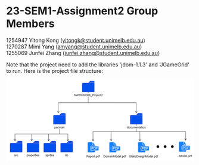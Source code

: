 # 23-SEM1-Assignment2 Group Members
1254947 Yitong Kong (yitongk@student.unimelb.edu.au) \
1270287 Mimi Yang (amyang@student.unimelb.edu.au) \
1255069 Junfei Zhang (junfei.zhang@student.unimelb.edu.au)

Note that the project need to add the libraries 'jdom-1.1.3' and 'JGameGrid' to run.
Here is the project file structure:

![FileStructure](https://github.com/FionaZZhang/Pacman/blob/main/File%20Structure.png)
